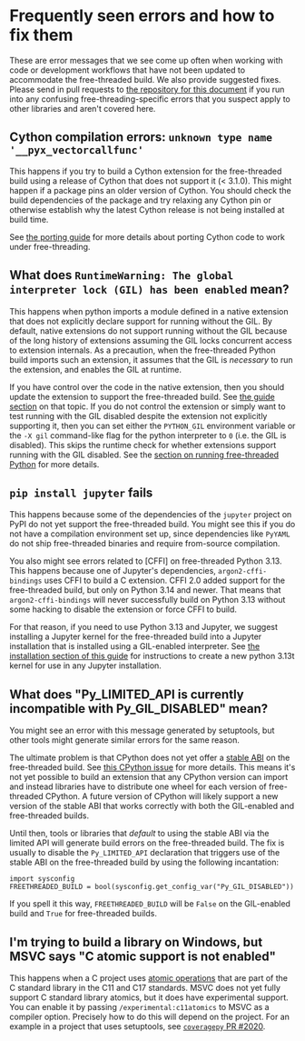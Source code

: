# Frequently seen errors and how to fix them

These are error messages that we see come up often when working with code or
development workflows that have not been updated to accommodate the
free-threaded build. We also provide suggested fixes. Please send in pull
requests to [the repository for this
document](https://github.com/quansight-labs/free-threaded-compatibility) if you
run into any confusing free-threading-specific errors that you suspect apply to
other libraries and aren't covered here.

## Cython compilation errors: `unknown type name '__pyx_vectorcallfunc'`

This happens if you try to build a Cython extension for the free-threaded build
using a release of Cython that does not support it (< 3.1.0). This might happen
if a package pins an older version of Cython. You should check the build
dependencies of the package and try relaxing any Cython pin or otherwise
establish why the latest Cython release is not being installed at build time.

See [the porting guide](porting.md)
for more details about porting Cython code to work under free-threading.

## What does `RuntimeWarning: The global interpreter lock (GIL) has been enabled` mean?

This happens when python imports a module defined in a native extension that
does not explicitly declare support for running without the GIL. By default,
native extensions do not support running without the GIL because of the long
history of extensions assuming the GIL locks concurrent access to extension
internals. As a precaution, when the free-threaded Python build imports such an
extension, it assumes that the GIL is *necessary* to run the extension, and
enables the GIL at runtime.

If you have control over the code in the native extension, then you should
update the extension to support the free-threaded build. See [the guide
section](porting-extensions.md) on that topic. If you do not control the
extension or simply want to test running with the GIL disabled despite the
extension not explicitly supporting it, then you can set either the `PYTHON_GIL`
environment variable or the `-X gil` command-like flag for the python
interpreter to `0` (i.e. the GIL is disabled). This skips the runtime check for
whether extensions support running with the GIL disabled. See the [section on
running free-threaded Python](running-gil-disabled.md) for more details.

## `pip install jupyter` fails

This happens because some of the dependencies of the `jupyter` project on PyPI
do not yet support the free-threaded build. You might see this if you do not
have a compilation environment set up, since dependencies like `PyYAML` do not
ship free-threaded binaries and require from-source compilation.

You also might see errors related to [CFFI] on free-threaded Python 3.13. This
happens because one of Jupyter's dependencies, `argon2-cffi-bindings` uses CFFI
to build a C extension. CFFI 2.0 added support for the free-threaded build, but
only on Python 3.14 and newer. That means that `argon2-cffi-bindings` will never
successfully build on Python 3.13 without some hacking to disable the extension
or force CFFI to build.

For that reason, if you need to use Python 3.13 and Jupyter, we suggest
installing a Jupyter kernel for the free-threaded build into a Jupyter
installation that is installed using a GIL-enabled interpreter. See [the
installation section of this
guide](installing-cpython.md#installing-a-free-threaded-jupyter-kernel) for
instructions to create a new python 3.13t kernel for use in any Jupyter
installation.

## What does "Py_LIMITED_API is currently incompatible with Py_GIL_DISABLED" mean?

You might see an error with this message generated by setuptools, but other
tools might generate similar errors for the same reason.

The ultimate problem is that CPython does not yet offer a [stable
ABI](https://docs.python.org/3/c-api/stable.html#stable-application-binary-interface)
on the free-threaded build. See [this CPython
issue](https://github.com/python/cpython/issues/111506) for more details. This
means it's not yet possible to build an extension that any CPython version can
import and instead libraries have to distribute one wheel for each version of
free-threaded CPython. A future version of CPython will likely support a new
version of the stable ABI that works correctly with both the GIL-enabled and
free-threaded builds.

Until then, tools or libraries that *default* to using the stable ABI via the
limited API will generate build errors on the free-threaded build. The fix is
usually to disable the `Py_LIMITED_API` declaration that triggers use of the
stable ABI on the free-threaded build by using the following incantation:

```
import sysconfig
FREETHREADED_BUILD = bool(sysconfig.get_config_var("Py_GIL_DISABLED"))
```

If you spell it this way, `FREETHREADED_BUILD` will be `False` on the
GIL-enabled build and `True` for free-threaded builds.

## I'm trying to build a library on Windows, but MSVC says "C atomic support is not enabled"

This happens when a C project uses [atomic
operations](porting-extensions.md#lock-free-concurrent-programming-with-atomics)
that are part of the C standard library in the C11 and C17 standards. MSVC does
not yet fully support C standard library atomics, but it does have experimental
support. You can enable it by passing `/experimental:c11atomics` to MSVC as a
compiler option. Precisely how to do this will depend on the project. For an
example in a project that uses setuptools, see [`coveragepy` PR
#2020](https://github.com/nedbat/coveragepy/pull/2020/files).
